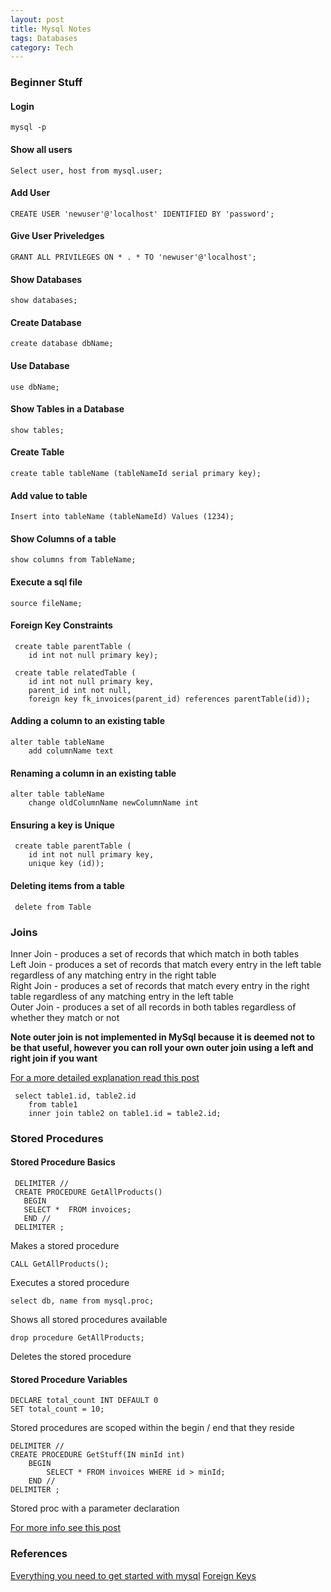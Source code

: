 ```yaml
---
layout: post
title: Mysql Notes
tags: Databases 
category: Tech
---
```


### Beginner Stuff ###

#### Login ####

~~~
mysql -p
~~~

#### Show all users ####

~~~
Select user, host from mysql.user;
~~~

#### Add User ####

~~~
CREATE USER 'newuser'@'localhost' IDENTIFIED BY 'password';
~~~

#### Give User Priveledges ####

~~~
GRANT ALL PRIVILEGES ON * . * TO 'newuser'@'localhost';
~~~

#### Show Databases ####

~~~
show databases;
~~~

#### Create Database ####

~~~ 
create database dbName;
~~~

#### Use Database ####

~~~
use dbName;
~~~

#### Show Tables in a Database ####

~~~
show tables;
~~~

#### Create Table ####

~~~
create table tableName (tableNameId serial primary key);
~~~

#### Add value to table ####

~~~
Insert into tableName (tableNameId) Values (1234);
~~~

#### Show Columns of a table ####

~~~
show columns from TableName;
~~~

#### Execute a sql file ####

~~~
source fileName;
~~~

#### Foreign Key Constraints ####

~~~
 create table parentTable (
	id int not null primary key);

 create table relatedTable (
	id int not null primary key, 
	parent_id int not null, 
	foreign key fk_invoices(parent_id) references parentTable(id));
~~~

#### Adding a column to an existing table ####

~~~
alter table tableName
	add columnName text
~~~

#### Renaming a column in an existing table ####

~~~
alter table tableName
	change oldColumnName newColumnName int
~~~

#### Ensuring a key is Unique ####

~~~
 create table parentTable (
	id int not null primary key,
	unique key (id));
~~~

#### Deleting items from a table ####

~~~
 delete from Table
~~~

### Joins ###

Inner Join - produces a set of records that which match in both tables  
Left Join - produces a set of records that match every entry in the left table regardless of any matching entry in the right table  
Right Join - produces a set of records that match every entry in the right table regardless of any matching entry in the left table  
Outer Join - produces a set of all records in both tables regardless of whether they match or not

**Note outer join is not implemented in MySql because it is deemed not to be that useful, however you can roll your own outer join using a left and right join if you want**

[For a more detailed explanation read this post](http://www.sitepoint.com/understanding-sql-joins-mysql-database/)

~~~
 select table1.id, table2.id
	from table1
	inner join table2 on table1.id = table2.id;
~~~

### Stored Procedures ###

#### Stored Procedure Basics ####

~~~
 DELIMITER //
 CREATE PROCEDURE GetAllProducts()
   BEGIN
   SELECT *  FROM invoices;
   END //
 DELIMITER ;
~~~
Makes a stored procedure

~~~
CALL GetAllProducts();
~~~
Executes a stored procedure

~~~
select db, name from mysql.proc;
~~~
Shows all stored procedures available

~~~
drop procedure GetAllProducts;
~~~
Deletes the stored procedure

#### Stored Procedure Variables ####

~~~
DECLARE total_count INT DEFAULT 0
SET total_count = 10;
~~~
Stored procedures are scoped within the begin / end that they reside

~~~
DELIMITER //
CREATE PROCEDURE GetStuff(IN minId int)
    BEGIN
        SELECT * FROM invoices WHERE id > minId;
    END //
DELIMITER ;
~~~
Stored proc with a parameter declaration

[For more info see this post](http://www.mysqltutorial.org/stored-procedures-parameters.aspx)


### References ###

[Everything you need to get started with mysql](http://code.tutsplus.com/tutorials/everything-you-need-to-get-started-with-mysql--net-3076)
[Foreign Keys](http://www.mysqltutorial.org/mysql-foreign-key/)
